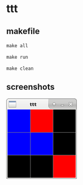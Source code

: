 # ttt

## makefile
```
make all
```
```
make run
```
```
make clean
```

## screenshots
![ss](https://github.com/semisdot/ttt/blob/main/screenshots/ss.png)
